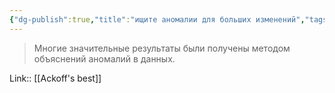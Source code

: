 ```yaml
---
{"dg-publish":true,"title":"ищите аномалии для больших изменений","tags":["quotes"],"date":"2023-01-30T07:30:10+04:00","modified_at":"2023-05-19T16:14:04+04:00","alias":"ищите аномалии для больших изменений","permalink":"/quotes/202301300730/","dgPassFrontmatter":true}
---
```



> Многие значительные результаты были получены методом объяснений аномалий в данных.

Link:: [[Ackoff's best]]
